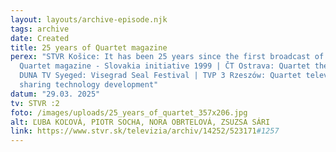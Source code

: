 ```yaml
---
layout: layouts/archive-episode.njk
tags: archive
date: Created
title: 25 years of Quartet magazine
perex: "STVR Košice: It has been 25 years since the first broadcast of the
  Quartet magazine - Slovakia initiative 1999 | ČT Ostrava: Quartet theme song |
  DUNA TV Syeged: Visegrad Seal Festival | TVP 3 Rzeszów: Quartet television
  sharing technology development"
datum: "29.03. 2025"
tv: STVR :2
foto: /images/uploads/25_years_of_quartet_357x206.jpg
alt: ĽUBA KOĽOVÁ, PIOTR SOCHA, NORA OBRTELOVÁ, ZSUZSA SÁRI
link: https://www.stvr.sk/televizia/archiv/14252/523171#1257
---
```

